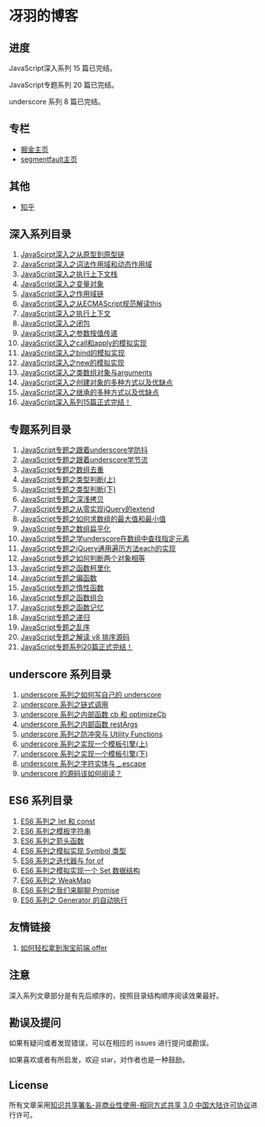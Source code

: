 # 冴羽的博客

## 进度

JavaScript深入系列 15 篇已完结。

JavaScript专题系列 20 篇已完结。

underscore 系列 8 篇已完结。

## 专栏

* [掘金主页](https://juejin.im/user/58e4b9b261ff4b006b3227f4)
* [segmentfault主页](https://segmentfault.com/u/yayu/articles)

## 其他

* [知乎](https://www.zhihu.com/people/qing-feng-yi-yang/activities)

## 深入系列目录

1. [JavaScirpt深入之从原型到原型链](https://github.com/mqyqingfeng/Blog/issues/2)
2. [JavaScript深入之词法作用域和动态作用域](https://github.com/mqyqingfeng/Blog/issues/3)
3. [JavaScript深入之执行上下文栈](https://github.com/mqyqingfeng/Blog/issues/4)
4. [JavaScript深入之变量对象](https://github.com/mqyqingfeng/Blog/issues/5)
5. [JavaScript深入之作用域链](https://github.com/mqyqingfeng/Blog/issues/6)
6. [JavaScript深入之从ECMAScript规范解读this](https://github.com/mqyqingfeng/Blog/issues/7)
7. [JavaScript深入之执行上下文](https://github.com/mqyqingfeng/Blog/issues/8)
8. [JavaScript深入之闭包](https://github.com/mqyqingfeng/Blog/issues/9)
9. [JavaScript深入之参数按值传递](https://github.com/mqyqingfeng/Blog/issues/10)
10. [JavaScript深入之call和apply的模拟实现](https://github.com/mqyqingfeng/Blog/issues/11)
11. [JavaScript深入之bind的模拟实现](https://github.com/mqyqingfeng/Blog/issues/12)
12. [JavaScript深入之new的模拟实现](https://github.com/mqyqingfeng/Blog/issues/13)
13. [JavaScript深入之类数组对象与arguments](https://github.com/mqyqingfeng/Blog/issues/14)
14. [JavaScript深入之创建对象的多种方式以及优缺点](https://github.com/mqyqingfeng/Blog/issues/15)
15. [JavaScript深入之继承的多种方式以及优缺点](https://github.com/mqyqingfeng/Blog/issues/16)
16. [JavaScript深入系列15篇正式完结！](https://github.com/mqyqingfeng/Blog/issues/17)

## 专题系列目录

1. [JavaScript专题之跟着underscore学防抖](https://github.com/mqyqingfeng/Blog/issues/22)
2. [JavaScript专题之跟着underscore学节流](https://github.com/mqyqingfeng/Blog/issues/26)
3. [JavaScript专题之数组去重](https://github.com/mqyqingfeng/Blog/issues/27)
4. [JavaScript专题之类型判断(上)](https://github.com/mqyqingfeng/Blog/issues/28)
5. [JavaScript专题之类型判断(下)](https://github.com/mqyqingfeng/Blog/issues/30)
6. [JavaScript专题之深浅拷贝](https://github.com/mqyqingfeng/Blog/issues/32)
7. [JavaScript专题之从零实现jQuery的extend](https://github.com/mqyqingfeng/Blog/issues/33)
8. [JavaScript专题之如何求数组的最大值和最小值](https://github.com/mqyqingfeng/Blog/issues/35)
9. [JavaScript专题之数组扁平化](https://github.com/mqyqingfeng/Blog/issues/36)
10. [JavaScript专题之学underscore在数组中查找指定元素](https://github.com/mqyqingfeng/Blog/issues/37)
11. [JavaScript专题之jQuery通用遍历方法each的实现](https://github.com/mqyqingfeng/Blog/issues/40)
12. [JavaScript专题之如何判断两个对象相等](https://github.com/mqyqingfeng/Blog/issues/41)
13. [JavaScript专题之函数柯里化](https://github.com/mqyqingfeng/Blog/issues/42)
14. [JavaScript专题之偏函数](https://github.com/mqyqingfeng/Blog/issues/43)
15. [JavaScript专题之惰性函数](https://github.com/mqyqingfeng/Blog/issues/44)
16. [JavaScript专题之函数组合](https://github.com/mqyqingfeng/Blog/issues/45)
17. [JavaScript专题之函数记忆](https://github.com/mqyqingfeng/Blog/issues/46)
18. [JavaScript专题之递归](https://github.com/mqyqingfeng/Blog/issues/49)
19. [JavaScript专题之乱序](https://github.com/mqyqingfeng/Blog/issues/51)
20. [JavaScript专题之解读 v8 排序源码](https://github.com/mqyqingfeng/Blog/issues/52)
21. [JavaScript专题系列20篇正式完结！](https://github.com/mqyqingfeng/Blog/issues/53)

## underscore 系列目录

1. [underscore 系列之如何写自己的 underscore](https://github.com/mqyqingfeng/Blog/issues/56)
2. [underscore 系列之链式调用](https://github.com/mqyqingfeng/Blog/issues/57)
3. [underscore 系列之内部函数 cb 和 optimizeCb](https://github.com/mqyqingfeng/Blog/issues/58)
4. [underscore 系列之内部函数 restArgs](https://github.com/mqyqingfeng/Blog/issues/60)
5. [underscore 系列之防冲突与 Utility Functions](https://github.com/mqyqingfeng/Blog/issues/62)
6. [underscore 系列之实现一个模板引擎(上)](https://github.com/mqyqingfeng/Blog/issues/63)
7. [underscore 系列之实现一个模板引擎(下)](https://github.com/mqyqingfeng/Blog/issues/70)
8. [underscore 系列之字符实体与 _.escape](https://github.com/mqyqingfeng/Blog/issues/77)
9. [underscore 的源码该如何阅读？](https://github.com/mqyqingfeng/Blog/issues/79)

## ES6 系列目录

1. [ES6 系列之 let 和 const](https://github.com/mqyqingfeng/Blog/issues/82)
2. [ES6 系列之模板字符串](https://github.com/mqyqingfeng/Blog/issues/84)
3. [ES6 系列之箭头函数](https://github.com/mqyqingfeng/Blog/issues/85)
4. [ES6 系列之模拟实现 Symbol 类型](https://github.com/mqyqingfeng/Blog/issues/87)
5. [ES6 系列之迭代器与 for of](https://github.com/mqyqingfeng/Blog/issues/90)
6. [ES6 系列之模拟实现一个 Set 数据结构](https://github.com/mqyqingfeng/Blog/issues/91)
7. [ES6 系列之 WeakMap](https://github.com/mqyqingfeng/Blog/issues/92)
8. [ES6 系列之我们来聊聊 Promise](https://github.com/mqyqingfeng/Blog/issues/98)
9. [ES6 系列之 Generator 的自动执行](https://github.com/mqyqingfeng/Blog/issues/99)

## 友情链接

1. [如何轻松拿到淘宝前端 offer](https://juejin.im/post/5bbc54a2e51d450e5a7445b4)

## 注意

深入系列文章部分是有先后顺序的，按照目录结构顺序阅读效果最好。

## 勘误及提问

如果有疑问或者发现错误，可以在相应的 issues 进行提问或勘误。

如果喜欢或者有所启发，欢迎 star，对作者也是一种鼓励。

## License

所有文章采用[知识共享署名-非商业性使用-相同方式共享 3.0 中国大陆许可协议](http://creativecommons.org/licenses/by-nc-sa/3.0/cn/)进行许可。